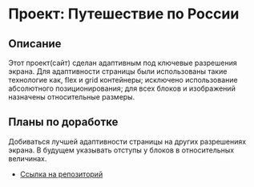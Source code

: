 # Проект: Путешествие по России

## Описание
Этот проект(сайт) сделан адаптивным под ключевые разрешения экрана.
Для адаптивности страницы были использованы такие технологие как, flex и grid контейнеры; исключено использование абсолютного позиционирования; для всех блоков и изображений назначены относительные размеры.

## Планы по доработке
Добиваться лучшей адаптивности страницы на других разрешениях экрана. В будущем указывать отступы у блоков в относительных величинах.



* [Ссылка на репозиторий](https://www.figma.com/file/5S2WSbEFL6awjVWJ0NWL8Q/Sprint-3_-Russia-_-desktop-mobile?node-id=28503%3A0)


